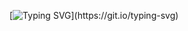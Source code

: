 

[![Typing SVG](https://readme-typing-svg.demolab.com?font=Fira+Code&pause=1000&width=435&lines=An+engineering+student+in+Hamburg.)](https://git.io/typing-svg)
